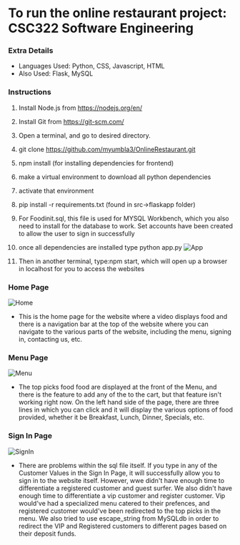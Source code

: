 # To run the online restaurant project: CSC322 Software Engineering

### Extra Details
- Languages Used: Python, CSS, Javascript, HTML
- Also Used: Flask, MySQL

### Instructions

1. Install Node.js from https://nodejs.org/en/
2. Install Git from https://git-scm.com/
3. Open a terminal, and go to desired directory.
4. git clone https://github.com/myumbla3/OnlineRestaurant.git
5. npm install (for installing dependencies for frontend)
6. make a virtual environment to download all python dependencies
7. activate that environment
8. pip install -r requirements.txt (found in src->flaskapp folder)
9. For Foodinit.sql, this file is used for MYSQL Workbench, which you also need to install for the database
   to work. Set accounts have been created to allow the user to sign in successfully
10. once all dependencies are installed type python app.py
![App](https://github.com/myumbla3/OnlineRestaurant/blob/main/app.png)

11. Then in another terminal, type:npm start, which will open up a browser in localhost for you to access the websites

### Home Page
![Home](https://github.com/myumbla3/OnlineRestaurant/blob/main/home.png)

- This is the home page for the website where a video displays food and there is a navigation bar at the top of the website where you can navigate to
  the various parts of the website, including the menu, signing in, contacting us, etc.

### Menu Page
![Menu](https://github.com/myumbla3/OnlineRestaurant/blob/main/Menu.png)

- The top picks food food are displayed at the front of the Menu, and there is the feature to add any of the to the cart, but that feature isn't working right now.
  On the left hand side of the page, there are three lines in which you can click and it will display the various options of food provided, whether it be
  Breakfast, Lunch, Dinner, Specials, etc.

### Sign In Page
![SignIn](https://github.com/myumbla3/OnlineRestaurant/blob/main/SignIn.png)

- There are problems within the sql file itself. If you type in any of the Customer Values in the Sign In Page,
  it will successfully allow you to sign in to the website itself. However, wwe didn't have enough time 
  to differentiate a registered customer and guest surfer. We also didn't have enough time to differentiate a vip customer and register customer. Vip would've had a 
  specialized menu catered to their prefences, and registered customer would've been redirected to the top picks in the menu. We also tried to use escape_string from
  MySQLdb in order to redirect the VIP and Registered customers to different pages based on their deposit funds.
